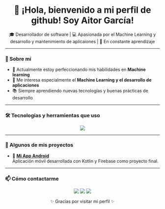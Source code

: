 <h1 align="center">👋 ¡Hola, bienvenido a mi perfil de github! Soy Aitor García!</h1>

<p align="center">
  🎓 Desarrollador de software | 💻 Apasionada por el Machine Learning y desarrollo y mantenimiento de aplicaiones | 🚀 En constante aprendizaje
</p>

---

### 🧠 Sobre mí

- 🌱 Actualmente estoy perfeccionando mis habilidades en **Machine learning**  
- 🤖 Me interesa especialmente el **Machine Learning y el desarrollo de aplicaciones**  
- 📚 Siempre aprendiendo nuevas tecnologías y buenas prácticas de desarrollo  

---

### 🛠️ Tecnologías y herramientas que uso

<p align="center">
  <img src="https://skillicons.dev/icons?i=androidstudio,kotlin,java,python,git,github,vscode,tensorflow" />
</p>

---

### 🚀 Algunos de mis proyectos

- 📱 [**Mi App Android**](https://github.com/AitorGC98/GameList)  
  Aplicación móvil desarrollada con Kotlin y Firebase como proyecto final.

---

### 📫 Cómo contactarme

<p align="center">
  <a href="garciacuradoaitor@gmail.com"><img src="https://img.shields.io/badge/-Email-red?style=flat&logo=gmail&logoColor=white"/></a>
  <a href="[https://www.linkedin.com/in/tuPerfil](https://www.linkedin.com/in/aitor-garc%C3%ADa-curado"><img src="https://img.shields.io/badge/-LinkedIn-blue?style=flat&logo=linkedin&logoColor=white"/></a>
  <a href="https://github.com/AGC98"><img src="https://img.shields.io/badge/-GitHub-gray?style=flat&logo=github&logoColor=white"/></a>
</p>

<p align="center">✨ Gracias por visitar mi perfil ✨</p>
